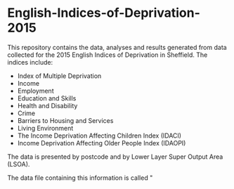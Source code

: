 # English-Indices-of-Deprivation-2015

This repository contains the data, analyses and results generated from data collected for the 2015 English Indices of Deprivation in Sheffield. The indices include:
- Index of Multiple Deprivation
- Income
- Employment
- Education and Skills
- Health and Disability
- Crime
- Barriers to Housing and Services
- Living Environment
- The Income Deprivation Affecting Children Index (IDACI)
- Income Deprivation Affecting Older People Index (IDAOPI) 

The data is presented by postcode and by Lower Layer Super Output Area (LSOA). 

The data file containing this information is called "
